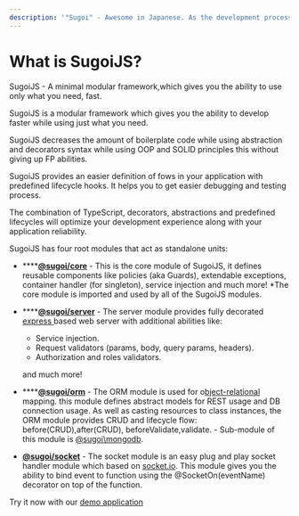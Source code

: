 ```yaml
---
description: '"Sugoi" - Awesome in Japanese. As the development process should be.'
---
```


# What is SugoiJS?

SugoiJS - A minimal modular framework,which gives you the ability to use only what you need, fast.

SugoiJS is a modular framework which gives you the ability to develop faster while using just what you need.

SugoiJS decreases the amount of boilerplate code while using abstraction and decorators syntax while using OOP and SOLID principles this without giving up FP abilities. 

SugoiJS provides an easier definition of fows in your application with predefined lifecycle hooks. It helps you to get easier debugging and testing process.

The combination of TypeScript, decorators, abstractions and predefined lifecycles will optimize your development experience along with your application reliability.

SugoiJS has four root modules that act as standalone units:

* \*\*\*\*[**@sugoi/core**](https://wiki.sugoijs.com/sugoi-core/introduction) - This is the core module of SugoiJS, it defines reusable components like policies \(aka Guards\), extendable exceptions, container handler \(for singleton\), service injection and much more! \*The core module is imported and used by all of the SugoiJS modules.
* \*\*\*\*[**@sugoi/server**](https://wiki.sugoijs.com/sugoi-server/getting-started) - The server module provides fully decorated [express ](https://github.com/expressjs)based web server with additional abilities like:

  * Service injection.
  * Request validators \(params, body, query params, headers\).
  * Authorization and roles validators.

  and much more!

* \*\*\*\*[**@sugoi/orm**](https://wiki.sugoijs.com/sugoi-orm-1/getting-started) - The ORM module is used for o[bject-relational](https://en.wikipedia.org/wiki/Object-relational_mapping) mapping. this module defines abstract models for REST usage and DB connection usage. As well as casting resources to class instances, the ORM module provides CRUD and lifecycle flow:  before\(CRUD\),after\(CRUD\), beforeValidate,validate. - Sub-module of this module is [@sugoi\mongodb](https://sugoijs.com/#/documentation/mongoDB/index).
* [**@sugoi/socket**](https://wiki.sugoijs.com/sugoi-socket/getting-started) - The socket module is an easy plug and play socket handler module which based on [socket.io](https://github.com/socketio/socket.io). This module gives you the ability to bind event to function using the @SocketOn\(eventName\) decorator on top of the function.

Try it now with our [demo application](http://demo.sugoijs.com/)

